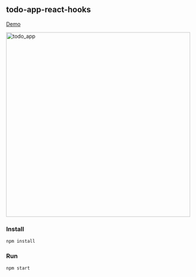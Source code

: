 ## todo-app-react-hooks

<a href="https://admiring-bardeen-9dd0d8.netlify.app" target="_blank">Demo</a>

<img width="500" alt="todo_app" src="https://user-images.githubusercontent.com/6517308/112773133-17afdd80-9035-11eb-887b-f141bdccb539.png">

### Install
`npm install`

### Run
`npm start`
